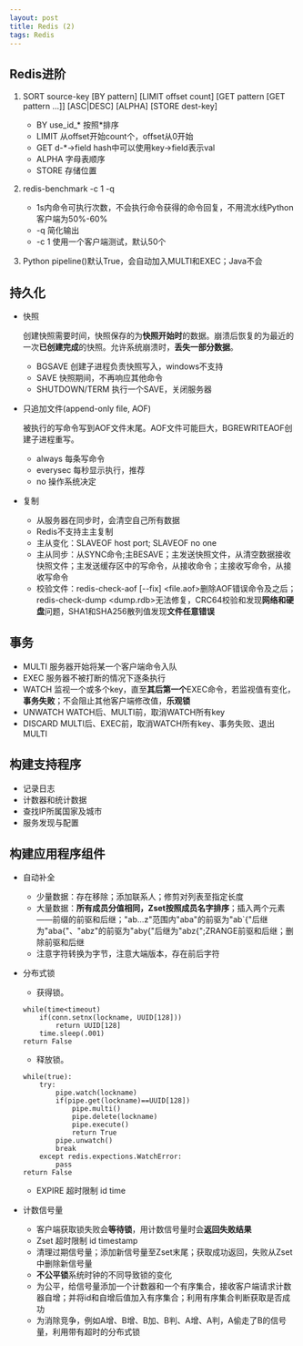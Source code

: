 ```yaml
---
layout: post
title: Redis (2)
tags: Redis
---
```

## Redis进阶

1. SORT source-key [BY pattern] [LIMIT offset count] [GET pattern [GET pattern ...]] [ASC\|DESC] [ALPHA] [STORE dest-key]

	- BY use_id_* 按照*排序
	- LIMIT 从offset开始count个，offset从0开始
	- GET d-*->field hash中可以使用key->field表示val
	- ALPHA 字母表顺序
	- STORE 存储位置

2. redis-benchmark -c 1 -q

	- 1s内命令可执行次数，不会执行命令获得的命令回复，不用流水线Python客户端为50%-60%
	- -q 简化输出
	- -c 1 使用一个客户端测试，默认50个

3. Python pipeline()默认True，会自动加入MULTI和EXEC；Java不会

## 持久化

- 快照

	创建快照需要时间，快照保存的为**快照开始时**的数据。崩溃后恢复的为最近的一次**已创建完成**的快照。允许系统崩溃时，**丢失一部分数据**。

	- BGSAVE 创建子进程负责快照写入，windows不支持
	- SAVE 快照期间，不再响应其他命令
	- SHUTDOWN/TERM 执行一个SAVE，关闭服务器

- 只追加文件(append-only file, AOF)

	被执行的写命令写到AOF文件末尾。AOF文件可能巨大，BGREWRITEAOF创建子进程重写。

	- always 每条写命令
	- everysec 每秒显示执行，推荐
	- no 操作系统决定

- 复制

	- 从服务器在同步时，会清空自己所有数据
	- Redis不支持主主复制
	- 主从变化：SLAVEOF host port; SLAVEOF no one
	- 主从同步：从SYNC命令;主BESAVE；主发送快照文件，从清空数据接收快照文件；主发送缓存区中的写命令，从接收命令；主接收写命令，从接收写命令
	- 校验文件：redis-check-aof [\--fix] <file.aof>删除AOF错误命令及之后；redis-check-dump \<dump.rdb\>无法修复，CRC64校验和发现**网络和硬盘**问题，SHA1和SHA256散列值发现**文件任意错误**

## 事务

- MULTI 服务器开始将某一个客户端命令入队
- EXEC 服务器不被打断的情况下逐条执行
- WATCH 监视一个或多个key，直至**其后第一个**EXEC命令，若监视值有变化，**事务失败**；不会阻止其他客户端修改值，**乐观锁**
- UNWATCH WATCH后、MULTI前，取消WATCH所有key
- DISCARD MULTI后、EXEC前，取消WATCH所有key、事务失败、退出MULTI

## 构建支持程序

- 记录日志
- 计数器和统计数据
- 查找IP所属国家及城市
- 服务发现与配置

## 构建应用程序组件

- 自动补全
	- 少量数据：存在移除；添加联系人；修剪对列表至指定长度
	- 大量数据：**所有成员分值相同，Zset按照成员名字排序**；插入两个元素——前缀的前驱和后继；"ab…z"范围内"aba"的前驱为"ab`{"后继为"aba{"、"abz"的前驱为"aby{"后继为"abz{";ZRANGE前驱和后继；删除前驱和后继
	- 注意字符转换为字节，注意大端版本，存在前后字符

- 分布式锁
	-  获得锁。

	```
	while(time<timeout)
		if(conn.setnx(lockname, UUID[128]))
			return UUID[128]
		time.sleep(.001)
	return False
	```
	-  释放锁。

	```
	while(true):
		try:
			pipe.watch(lockname)
			if(pipe.get(lockname)==UUID[128])
				pipe.multi()
				pipe.delete(lockname)
				pipe.execute()
				return True
			pipe.unwatch()
			break
		except redis.expections.WatchError:
			pass
	return False
	```
	-  EXPIRE 超时限制 id time

- 计数信号量
	- 客户端获取锁失败会**等待锁**，用计数信号量时会**返回失败结果**
	- Zset 超时限制 id timestamp
	- 清理过期信号量；添加新信号量至Zset末尾；获取成功返回，失败从Zset中删除新信号量
	- **不公平锁**系统时钟的不同导致锁的变化
	- 为公平，给信号量添加一个计数器和一个有序集合，接收客户端请求计数器自增；并将id和自增后值加入有序集合；利用有序集合判断获取是否成功
	- 为消除竞争，例如A增、B增、B加、B判、A增、A判，A偷走了B的信号量，利用带有超时的分布式锁
